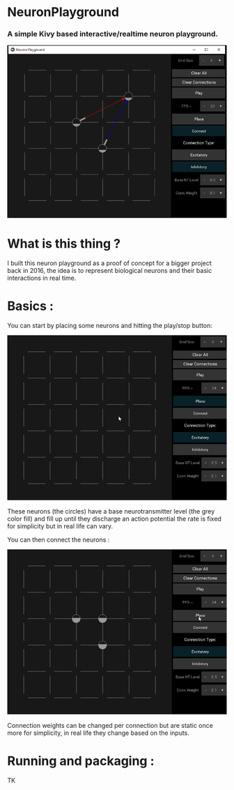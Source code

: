 # NeuronPlayground
### A simple Kivy based interactive/realtime neuron playground.

![Neuron playground](img/neuron_playground.PNG)

# What is this thing ?

I built this neuron playground as a proof of concept for a bigger project back in 2016, the idea is to represent biological neurons and their basic interactions in real time.

# Basics :

You can start by placing some neurons and hitting the play/stop button:

![Place_neurons](img/place_neurons.gif)

These neurons (the circles) have a base neurotransmitter level (the grey color fill) and fill up until they discharge an action potential the rate is fixed for simplicity but in real life can vary.

You can then connect the neurons :

![Connect_neurons](img/connect_neurons.gif)

Connection weights can be changed per connection but are static once more for simplicity, in real life they change based on the inputs.

# Running and packaging :


TK
